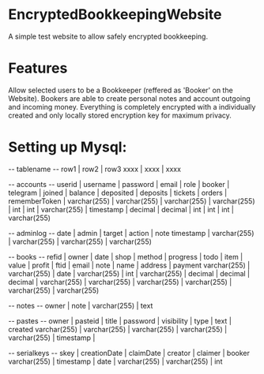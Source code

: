 # EncryptedBookkeepingWebsite
A simple test website to allow safely encrypted bookkeeping.

# Features
Allow selected users to be a Bookkeeper (reffered as 'Booker' on the Website).
Bookers are able to create personal notes and account outgoing and incoming money.
Everything is completely encrypted with a individually created and only locally stored encryption key for maximum privacy.

# Setting up Mysql:
-- tablename --
row1 | row2 | row3
xxxx | xxxx | xxxx

-- accounts --
userid | username | password | email | role | booker | telegram | joined | balance | deposited | deposits | tickets | orders | rememberToken |
varchar(255) | varchar(255) | varchar(255) | varchar(255) | int | int | varchar(255) | timestamp | decimal | decimal | int | int | int | varchar(255)

-- adminlog --
date | admin | target | action | note
timestamp | varchar(255) | varchar(255) | varchar(255) | varchar(255)

-- books --
refid | owner | date | shop | method | progress | todo | item | value | profit | ftid | email | note | name | address | payment
varchar(255) | varchar(255) | date | varchar(255) | int | varchar(255) | decimal | decimal | decimal | varchar(255) | varchar(255) | varchar(255) | varchar(255) | varchar(255) | varchar(255)

-- notes --
owner | note |
varchar(255) | text

-- pastes --
owner | pasteid | title | password | visibility | type | text | created
varchar(255) | varchar(255) | varchar(255) | varchar(255) | varchar(255) | timestamp |

-- serialkeys --
skey | creationDate | claimDate | creator | claimer | booker
varchar(255) | timestamp | date | varchar(255) | varchar(255) | int
